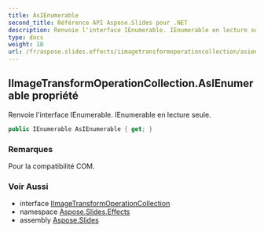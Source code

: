```yaml
---
title: AsIEnumerable
second_title: Référence API Aspose.Slides pour .NET
description: Renvoie l'interface IEnumerable. IEnumerable en lecture seule.
type: docs
weight: 10
url: /fr/aspose.slides.effects/iimagetransformoperationcollection/asienumerable/
---
```


## IImageTransformOperationCollection.AsIEnumerable propriété

Renvoie l'interface IEnumerable. IEnumerable en lecture seule.

```csharp
public IEnumerable AsIEnumerable { get; }
```

### Remarques

Pour la compatibilité COM.

### Voir Aussi

* interface [IImageTransformOperationCollection](../../iimagetransformoperationcollection)
* namespace [Aspose.Slides.Effects](../../iimagetransformoperationcollection)
* assembly [Aspose.Slides](../../../)

<!-- DO NOT EDIT: généré par xmldocmd pour Aspose.Slides.dll -->